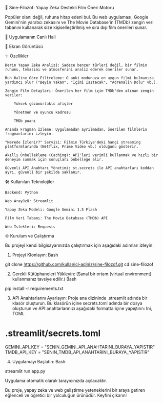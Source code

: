 🔮 Sine-Filozof: Yapay Zeka Destekli Film Öneri Motoru

Popüler olanı değil, ruhuna hitap edeni bul. Bu web uygulaması, Google Gemini'nin yaratıcı zekasını ve The Movie Database'in (TMDb) zengin veri tabanını kullanarak size kişiselleştirilmiş ve sıra dışı film önerileri sunar.

🚀 Uygulamanın Canlı Hali

📸 Ekran Görüntüsü

✨ Özellikler

    Derin Yapay Zeka Analizi: Sadece benzer türleri değil, bir filmin ruhunu, temasını ve atmosferini analiz ederek öneriler sunar.

    Ruh Haline Göre Filtreleme: O anki modunuza en uygun filmi bulmanıza yardımcı olur ("Beyin Yakan", "İçimi Isıtacak", "Adrenalin Dolu" vb.).

    Zengin Film Detayları: Önerilen her film için TMDb'den alınan zengin veriler:

        Yüksek çözünürlüklü afişler

        Yönetmen ve oyuncu kadrosu

        TMDb puanı

    Anında Fragman İzleme: Uygulamadan ayrılmadan, önerilen filmlerin fragmanlarını izleyin.

    "Nerede İzlenir?" Servisi: Filmin Türkiye'deki hangi streaming platformlarında (Netflix, Prime Video vb.) olduğunu gösterir.

    Akıllı Önbellekleme (Caching): API'leri verimli kullanmak ve hızlı bir deneyim sunmak için sonuçları önbelleğe alır.

    Güvenli API Anahtarı Yönetimi: st.secrets ile API anahtarları koddan ayrı, güvenli bir şekilde saklanır.

🛠️ Kullanılan Teknolojiler

    Backend: Python

    Web Arayüzü: Streamlit

    Yapay Zeka Modeli: Google Gemini 1.5 Flash

    Film Veri Tabanı: The Movie Database (TMDb) API

    Web İstekleri: Requests

⚙️ Kurulum ve Çalıştırma

Bu projeyi kendi bilgisayarınızda çalıştırmak için aşağıdaki adımları izleyin:

1. Projeyi Klonlayın:
Bash

git clone https://github.com/kullanici-adiniz/sine-filozof.git
cd sine-filozof

2. Gerekli Kütüphaneleri Yükleyin:
(Sanal bir ortam (virtual environment) kullanmanız tavsiye edilir.)
Bash

pip install -r requirements.txt

3. API Anahtarlarını Ayarlayın:
Proje ana dizininde .streamlit adında bir klasör oluşturun. Bu klasörün içine secrets.toml adında bir dosya oluşturun ve API anahtarlarınızı aşağıdaki formatta içine yapıştırın:
Ini, TOML

# .streamlit/secrets.toml

GEMINI_API_KEY = "SENIN_GEMINI_API_ANAHTARINI_BURAYA_YAPISTIR"
TMDB_API_KEY = "SENIN_TMDB_API_ANAHTARINI_BURAYA_YAPISTIR"

4. Uygulamayı Başlatın:
Bash

streamlit run app.py

Uygulama otomatik olarak tarayıcınızda açılacaktır.

Bu proje, yapay zeka ve web geliştirme yeteneklerini bir araya getiren eğlenceli ve öğretici bir yolculuğun ürünüdür. Keyfini çıkarın!
